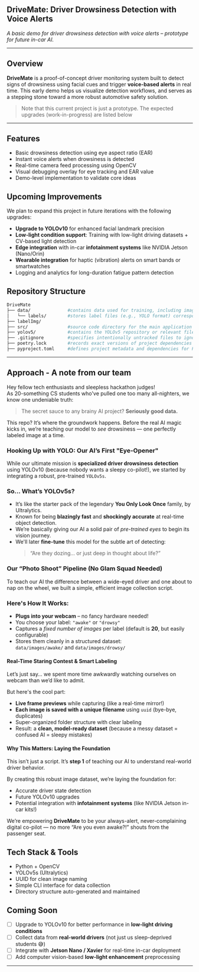 ## DriveMate: Driver Drowsiness Detection with Voice Alerts
*A basic demo for driver drowsiness detection with voice alerts – prototype for future in-car AI.*

---

## Overview

**DriveMate** is a proof-of-concept driver monitoring system built to detect signs of drowsiness using facial cues and trigger **voice-based alerts** in real time. 
This early demo helps us visualize detection workflows, and serves as a stepping stone toward a more robust automotive safety solution.
> Note that this current project is just a prototype. The expected upgrades (work-in-progress) are listed below

---

## Features

-  Basic drowsiness detection using eye aspect ratio (EAR)
-  Instant voice alerts when drowsiness is detected
-  Real-time camera feed processing using OpenCV
-  Visual debugging overlay for eye tracking and EAR value
-  Demo-level implementation to validate core ideas


## Upcoming Improvements

We plan to expand this project in future iterations with the following upgrades:

-  **Upgrade to YOLOv10** for enhanced facial landmark precision
-  **Low-light condition support**: Training with low-light driving datasets + CV-based light detection
-  **Edge integration** with in-car **infotainment systems** like NVIDIA Jetson (Nano/Orin)
-  **Wearable integration** for haptic (vibration) alerts on smart bands or smartwatches
-  Logging and analytics for long-duration fatigue pattern detection


## Repository Structure

```bash
DriveMate
├── data/              #contains data used for training, including images and annotations.
│   └── labels/        #stores label files (e.g., YOLO format) corresponding to the images.
├── labelImg/          
├── src/               #source code directory for the main application logic.
├── yolov5/            #contains the YOLOv5 repository or relevant files for object detection.
├── .gitignore         #specifies intentionally untracked files to ignore.
├── poetry.lock        #records exact versions of project dependencies managed by Poetry.
├── pyproject.toml     #defines project metadata and dependencies for Poetry.
```
---
## Approach - A note from our team
Hey fellow tech enthusiasts and sleepless hackathon judges!  
As 20-something CS students who've pulled one too many all-nighters, we know one undeniable truth:

> The secret sauce to any brainy AI project? **Seriously good data.**

This repo? It’s where the groundwork happens. Before the real AI magic kicks in, we’re teaching our model to *see* drowsiness — one perfectly labeled image at a time.


### Hooking Up with YOLO: Our AI’s First "Eye-Opener"

While our ultimate mission is **specialized driver drowsiness detection** using YOLOv10 (because nobody wants a sleepy co-pilot!), we started by integrating a robust, pre-trained `YOLOv5s`.

### So... What’s YOLOv5s?
- It’s like the starter pack of the legendary **You Only Look Once** family, by Ultralytics.
- Known for being **blazingly fast** and **shockingly accurate** at real-time object detection.
- We’re basically giving our AI a solid pair of *pre-trained eyes* to begin its vision journey.
- We'll later **fine-tune** this model for the subtle art of detecting:  
  > “Are they dozing… or just deep in thought about life?” 

### Our “Photo Shoot” Pipeline (No Glam Squad Needed)
To teach our AI the difference between a wide-eyed driver and one about to nap on the wheel, we built a simple, efficient image collection script.

### Here's How It Works:
-  **Plugs into your webcam** – no fancy hardware needed!
-  You choose your label: `"awake"` or `"drowsy"`  
-  Captures a *fixed number of images* per label (default is **20**, but easily configurable)
-  Stores them cleanly in a structured dataset:  
  `data/images/awake/` and `data/images/drowsy/`

####  Real-Time Staring Contest & Smart Labeling
Let’s just say… we spent more time awkwardly watching ourselves on webcam than we’d like to admit. 

But here's the cool part:

-  **Live frame previews** while capturing (like a real-time mirror!)
-  **Each image is saved with a unique filename** using `uuid` (bye-bye, duplicates)
-  Super-organized folder structure with clear labeling
-  Result: a **clean, model-ready dataset** (because a messy dataset = confused AI =  sleepy mistakes)


####  Why This Matters: Laying the Foundation
This isn’t just a script. It’s **step 1** of teaching our AI to understand real-world driver behavior.

By creating this robust image dataset, we’re laying the foundation for:

- Accurate driver state detection
- Future YOLOv10 upgrades
- Potential integration with **infotainment systems** (like NVIDIA Jetson in-car kits!)

We’re empowering **DriveMate** to be your always-alert, never-complaining digital co-pilot — no more “Are you even awake?!” shouts from the passenger seat.

## Tech Stack & Tools

- Python + OpenCV
- YOLOv5s (Ultralytics)
- UUID for clean image naming
- Simple CLI interface for data collection
- Directory structure auto-generated and maintained

## Coming Soon

- [ ] Upgrade to YOLOv10 for better performance in **low-light driving conditions**
- [ ] Collect data from **real-world drivers** (not just us sleep-deprived students 😅)
- [ ] Integrate with **Jetson Nano / Xavier** for real-time in-car deployment
- [ ] Add computer vision-based **low-light enhancement** preprocessing

---

